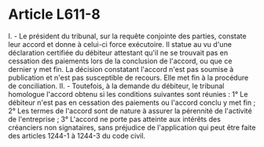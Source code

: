 # Article L611-8

I. - Le président du tribunal, sur la requête conjointe des parties, constate leur accord et donne à celui-ci force exécutoire. Il statue au vu d'une déclaration certifiée du débiteur attestant qu'il ne se trouvait pas en cessation des paiements lors de la conclusion de l'accord, ou que ce dernier y met fin. La décision constatant l'accord n'est pas soumise à publication et n'est pas susceptible de recours. Elle met fin à la procédure de conciliation.   II. - Toutefois, à la demande du débiteur, le tribunal homologue l'accord obtenu si les conditions suivantes sont réunies :   1° Le débiteur n'est pas en cessation des paiements ou l'accord conclu y met fin ;   2° Les termes de l'accord sont de nature à assurer la pérennité de l'activité de l'entreprise ;   3° L'accord ne porte pas atteinte aux intérêts des créanciers non signataires, sans préjudice de l'application qui peut être faite des articles 1244-1 à 1244-3 du code civil.